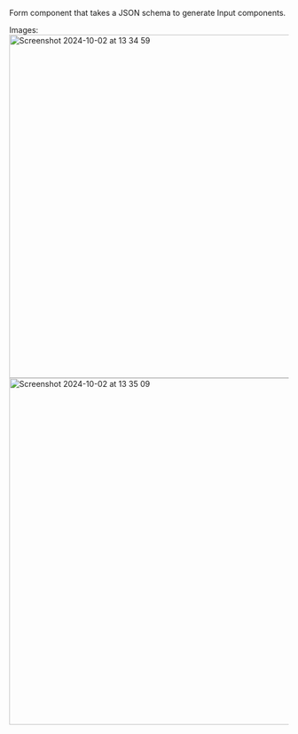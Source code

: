 Form component that takes a JSON schema to generate Input components.

Images: 
<img width="619" alt="Screenshot 2024-10-02 at 13 34 59" src="https://github.com/user-attachments/assets/4ec43a34-b303-4c69-be15-3a2f98c2ec14">
<img width="625" alt="Screenshot 2024-10-02 at 13 35 09" src="https://github.com/user-attachments/assets/7746d1a8-9236-4e2f-8370-1b58ea2bd454">

